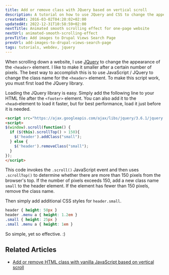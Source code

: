 ```yaml
---
title: Add or remove class with JQuery based on vertical scroll
description: A tutorial on how to use JQuery and CSS to change the appearance of the website when scrolling down.
createdAt: 2016-03-02T04:20:02+02:00
updatedAt: 2022-12-31T10:58:59+02:00
nextTitle: Animated smooth scrolling effect for one-page website
nextUrl: animated-smooth-scrolling-effect
prevTitle: Add images to Drupal Views Search Page
prevUrl: add-images-to-drupal-views-search-page
tags: tutorials, webdev, jquery
---
```


When scrolling down a website, I use [JQuery](https://jquery.com/) to change the appearance of the `<header>` element. I like to make it smaller after a certain number of pixels. The best way to accomplish this is to use JavaScript / JQuery to change the class name for the `<header>` element. To make this script work, you must first load the JQuery library.

Loading the JQuery library is easy. Simply add the following line to your HTML file after the `<footer>` element. You can also add it to the `<head>`element to load it faster, but for best performance, load it just before it is needed.

```HTML
<script src="https://ajax.googleapis.com/ajax/libs/jquery/3.6.1/jquery.min.js"></script>
<script>
$(window).scroll(function() {
  if ($(this).scrollTop() > 150){
    $('header').addClass("small");
  } else {
    $('header').removeClass("small");
  }
});
</script>
```

This code invokes the `.scroll()` JavaScript event and then uses `.scrollTop()` to determine whether there are more than 150 pixels from the browser's top. If the number of pixels exceeds 150, add a new class name `small` to the header element. If the element has fewer than 150 pixels, remove the class name.

Then simply add additional CSS styles for `header.small`.

```CSS
header { height: 50px }
header .menu a { height: 1.2em }
.small { height: 25px }
.small .menu a { height: 1em }
```

So simple, yet so effective. :)

## Related Articles

- [Add or remove HTML class with vanilla JavaScript based on vertical scroll](/blog/change-class-with-javascript-based-on-vertical-scroll)
